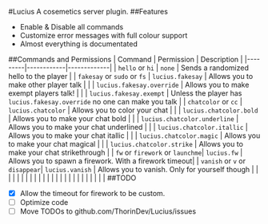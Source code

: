 #Lucius
A cosemetics server plugin.
##Features
 - Enable & Disable all commands
 - Customize error messages with full colour support
 - Almost everything is documentated

##Commands and Permissions
| Command | Permission | Description |
|---------|------------|-------------|
| `hello` or `hi` | `none` | Sends a randomized hello to the player |
| `fakesay` or `sudo` or `fs` | `lucius.fakesay` | Allows you to make other player talk |
|  | `lucius.fakesay.override` | Allows you to make exempt players talk! |
|  | `lucius.fakesay.exempt` | Unless the player has `lucius.fakesay.override` no one can make you talk |
| `chatcolor` or  `cc` | `lucius.chatcolor` | Allows you to color your chat |
|  | `lucius.chatcolor.bold` | Allows you to make your chat bold |
|  | `lucius.chatcolor.underline` | Allows you to make your chat underlined |
|  | `lucius.chatcolor.itallic` | Allows you to make your chat itallic |
|  | `lucius.chatcolor.magic` | Allows you to make your chat magical |
|  | `lucius.chatcolor.strike` | Allows you to make your chat strikethrough |
| `fw` or `firework` or `launchme`| `lucius.fw` | Allows you to spawn a firework. With a firework timeout|
| `vanish` or `v` or `disappear`| `lucius.vanish`  | Allows you to vanish. Only for yourself though |
|  |  |  |
|  |  |  |
|  |  |  |
|  |  |  |
|  |  |  |
|  |  |  |
##TODO
 - [x] Allow the timeout for firework to be custom.
 - [ ] Optimize code
 - [ ] Move TODOs to github.com/ThorinDev/Lucius/issues